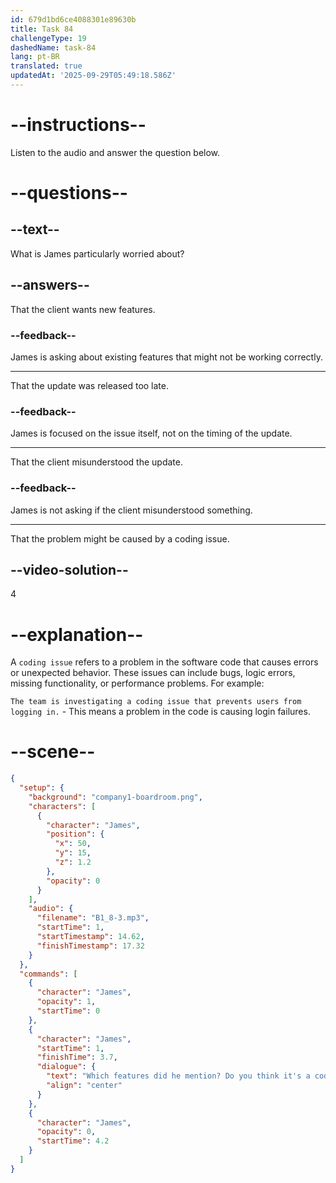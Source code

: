 ```yaml
---
id: 679d1bd6ce4088301e89630b
title: Task 84
challengeType: 19
dashedName: task-84
lang: pt-BR
translated: true
updatedAt: '2025-09-29T05:49:18.586Z'
---
```


<!-- (Audio) James: Which features did he mention? Do you think it's a coding issue? -->

# --instructions--

Listen to the audio and answer the question below.

# --questions--

## --text--

What is James particularly worried about?

## --answers--

That the client wants new features.

### --feedback--

James is asking about existing features that might not be working correctly.

---

That the update was released too late.

### --feedback--

James is focused on the issue itself, not on the timing of the update.

---

That the client misunderstood the update.

### --feedback--

James is not asking if the client misunderstood something.

---

That the problem might be caused by a coding issue.

## --video-solution--

4

# --explanation--

A `coding issue` refers to a problem in the software code that causes errors or unexpected behavior. These issues can include bugs, logic errors, missing functionality, or performance problems. For example:

`The team is investigating a coding issue that prevents users from logging in.` - This means a problem in the code is causing login failures.

# --scene--

```json
{
  "setup": {
    "background": "company1-boardroom.png",
    "characters": [
      {
        "character": "James",
        "position": {
          "x": 50,
          "y": 15,
          "z": 1.2
        },
        "opacity": 0
      }
    ],
    "audio": {
      "filename": "B1_8-3.mp3",
      "startTime": 1,
      "startTimestamp": 14.62,
      "finishTimestamp": 17.32
    }
  },
  "commands": [
    {
      "character": "James",
      "opacity": 1,
      "startTime": 0
    },
    {
      "character": "James",
      "startTime": 1,
      "finishTime": 3.7,
      "dialogue": {
        "text": "Which features did he mention? Do you think it's a coding issue?",
        "align": "center"
      }
    },
    {
      "character": "James",
      "opacity": 0,
      "startTime": 4.2
    }
  ]
}
```
